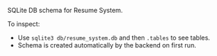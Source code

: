 
SQLite DB schema for Resume System.

To inspect:
- Use `sqlite3 db/resume_system.db` and then `.tables` to see tables.
- Schema is created automatically by the backend on first run.
